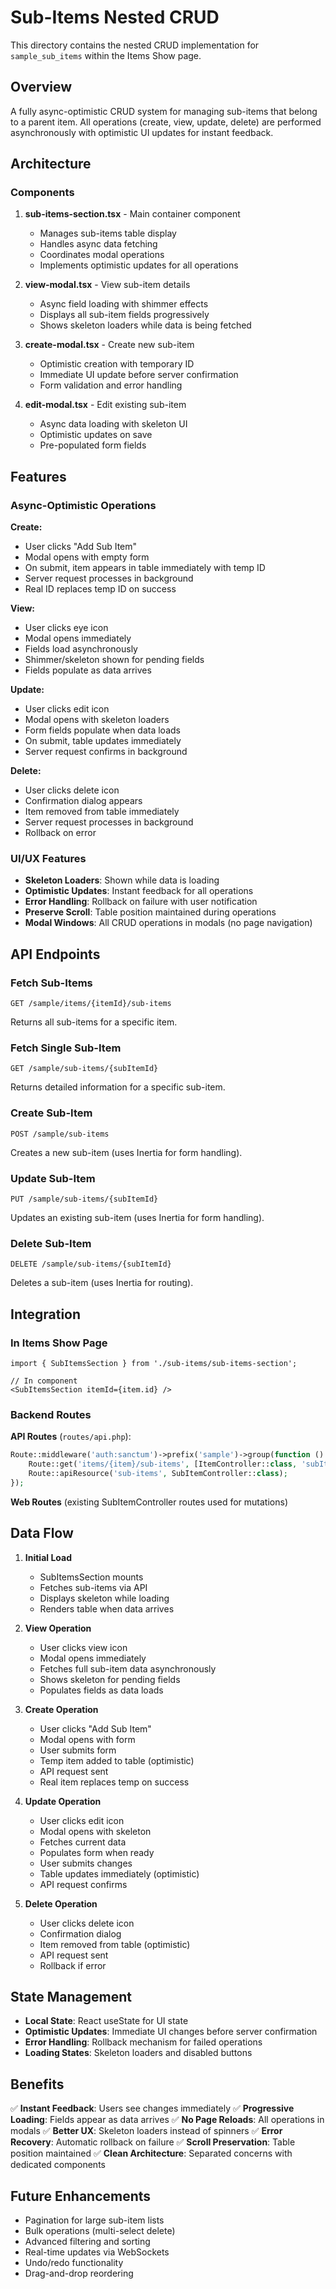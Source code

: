 # Sub-Items Nested CRUD

This directory contains the nested CRUD implementation for `sample_sub_items` within the Items Show page.

## Overview

A fully async-optimistic CRUD system for managing sub-items that belong to a parent item. All operations (create, view, update, delete) are performed asynchronously with optimistic UI updates for instant feedback.

## Architecture

### Components

1. **sub-items-section.tsx** - Main container component
   - Manages sub-items table display
   - Handles async data fetching
   - Coordinates modal operations
   - Implements optimistic updates for all operations

2. **view-modal.tsx** - View sub-item details
   - Async field loading with shimmer effects
   - Displays all sub-item fields progressively
   - Shows skeleton loaders while data is being fetched

3. **create-modal.tsx** - Create new sub-item
   - Optimistic creation with temporary ID
   - Immediate UI update before server confirmation
   - Form validation and error handling

4. **edit-modal.tsx** - Edit existing sub-item
   - Async data loading with skeleton UI
   - Optimistic updates on save
   - Pre-populated form fields

## Features

### Async-Optimistic Operations

**Create:**
- User clicks "Add Sub Item"
- Modal opens with empty form
- On submit, item appears in table immediately with temp ID
- Server request processes in background
- Real ID replaces temp ID on success

**View:**
- User clicks eye icon
- Modal opens immediately
- Fields load asynchronously
- Shimmer/skeleton shown for pending fields
- Fields populate as data arrives

**Update:**
- User clicks edit icon
- Modal opens with skeleton loaders
- Form fields populate when data loads
- On submit, table updates immediately
- Server request confirms in background

**Delete:**
- User clicks delete icon
- Confirmation dialog appears
- Item removed from table immediately
- Server request processes in background
- Rollback on error

### UI/UX Features

- **Skeleton Loaders**: Shown while data is loading
- **Optimistic Updates**: Instant feedback for all operations
- **Error Handling**: Rollback on failure with user notification
- **Preserve Scroll**: Table position maintained during operations
- **Modal Windows**: All CRUD operations in modals (no page navigation)

## API Endpoints

### Fetch Sub-Items
```
GET /sample/items/{itemId}/sub-items
```
Returns all sub-items for a specific item.

### Fetch Single Sub-Item
```
GET /sample/sub-items/{subItemId}
```
Returns detailed information for a specific sub-item.

### Create Sub-Item
```
POST /sample/sub-items
```
Creates a new sub-item (uses Inertia for form handling).

### Update Sub-Item
```
PUT /sample/sub-items/{subItemId}
```
Updates an existing sub-item (uses Inertia for form handling).

### Delete Sub-Item
```
DELETE /sample/sub-items/{subItemId}
```
Deletes a sub-item (uses Inertia for routing).

## Integration

### In Items Show Page

```tsx
import { SubItemsSection } from './sub-items/sub-items-section';

// In component
<SubItemsSection itemId={item.id} />
```

### Backend Routes

**API Routes** (`routes/api.php`):
```php
Route::middleware('auth:sanctum')->prefix('sample')->group(function () {
    Route::get('items/{item}/sub-items', [ItemController::class, 'subItems']);
    Route::apiResource('sub-items', SubItemController::class);
});
```

**Web Routes** (existing SubItemController routes used for mutations)

## Data Flow

1. **Initial Load**
   - SubItemsSection mounts
   - Fetches sub-items via API
   - Displays skeleton while loading
   - Renders table when data arrives

2. **View Operation**
   - User clicks view icon
   - Modal opens immediately
   - Fetches full sub-item data asynchronously
   - Shows skeleton for pending fields
   - Populates fields as data loads

3. **Create Operation**
   - User clicks "Add Sub Item"
   - Modal opens with form
   - User submits form
   - Temp item added to table (optimistic)
   - API request sent
   - Real item replaces temp on success

4. **Update Operation**
   - User clicks edit icon
   - Modal opens with skeleton
   - Fetches current data
   - Populates form when ready
   - User submits changes
   - Table updates immediately (optimistic)
   - API request confirms

5. **Delete Operation**
   - User clicks delete icon
   - Confirmation dialog
   - Item removed from table (optimistic)
   - API request sent
   - Rollback if error

## State Management

- **Local State**: React useState for UI state
- **Optimistic Updates**: Immediate UI changes before server confirmation
- **Error Handling**: Rollback mechanism for failed operations
- **Loading States**: Skeleton loaders and disabled buttons

## Benefits

✅ **Instant Feedback**: Users see changes immediately
✅ **Progressive Loading**: Fields appear as data arrives
✅ **No Page Reloads**: All operations in modals
✅ **Better UX**: Skeleton loaders instead of spinners
✅ **Error Recovery**: Automatic rollback on failure
✅ **Scroll Preservation**: Table position maintained
✅ **Clean Architecture**: Separated concerns with dedicated components

## Future Enhancements

- Pagination for large sub-item lists
- Bulk operations (multi-select delete)
- Advanced filtering and sorting
- Real-time updates via WebSockets
- Undo/redo functionality
- Drag-and-drop reordering
